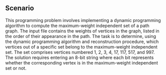 ## Scenario

This programming problem involves implementing a dynamic programming algorithm to compute the maximum-weight independent set of a path graph. 
The input file contains the weights of vertices in the graph, listed in the order of their appearance in the path. The task is to determine, 
using the dynamic programming algorithm and reconstruction procedure, which vertices out of a specific set belong to the maximum-weight independent set. 
The set comprises vertices numbered 1, 2, 3, 4, 17, 117, 517, and 997. The solution requires entering an 8-bit string where each bit represents whether 
the corresponding vertex is in the maximum-weight independent set or not.





